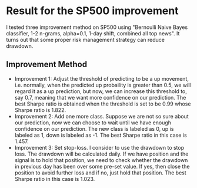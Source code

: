 # Result for the SP500 improvement
I tested three improvement method on SP500 using "Bernoulli Naive Bayes classifier, 1-2 n-grams, alpha=0.1, 1-day shift, combined all top news". It turns out that some proper risk management strategy can reduce drawdown. 

## Improvement Method
* Improvement 1: 
Adjust the threshold of predicting to be a up movement, i.e. normally, when the predicted up probaility is greater than 0.5, we will regard it as a up prediction, but now, we can increase this threshold to, say 0.7, meaning that we want more confidence on our prediction. The best Sharpe ratio is obtained when the threshold is set to be 0.99 whose Sharpe ratio is 1.822. 
* Improvement 2:
Add one more class. Suppose we are not so sure about our prediction, now we can choose to wait until we have enough confidence on our prediction. The new class is labeled as 0, up is labeled as 1, down is labeled as -1. The best Sharpe ratio in this case is 1.457.
* Improvement 3:
Set stop-loss. I consider to use the drawdown to stop loss. The drawdown will be calculated daily. If we have position and the signal is to hold that position, we need to check whether the drawdown in previous day has been over some pre-set value. If yes, then close the position to avoid further loss and if no, just hold that position. The best Sharpe ratio in this case is 1.023. 
